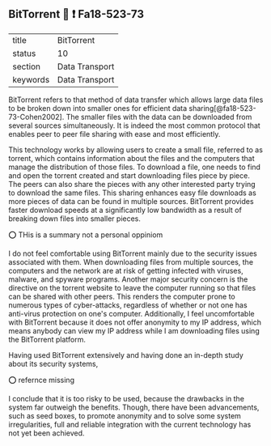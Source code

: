 ## BitTorrent :wave:  :exclamation: Fa18-523-73


|          |                |
| -------- | -------------- |
| title    | BitTorrent     | 
| status   | 10             |
| section  | Data Transport |
| keywords | Data Transport |



BitTorrent refers to that method of data transfer which allows large
data files to be broken down into smaller ones for efficient data
sharing[@fa18-523-73-Cohen2002]. The smaller files with the data can be
downloaded from several sources simultaneously. It is indeed the most
common protocol that enables peer to peer file sharing with ease and
most efficiently.

This technology works by allowing users to create a small file,
referred to as torrent, which contains information about the files
and the computers that manage the distribution of those files. To
download a file, one needs to find and open the torrent created and
start downloading files piece by piece. The peers can also share the
pieces with any other interested party trying to download the same
files. This sharing enhances easy file downloads as more pieces of
data can be found in multiple sources. BitTorrent provides faster
download speeds at a significantly low bandwidth as a result of
breaking down files into smaller pieces.

:o: THis is a summary not a personal oppiniom

I do not feel comfortable using BitTorrent mainly due to the security
issues associated with them. When downloading files from multiple
sources, the computers and the network are at risk of getting infected
with viruses, malware, and spyware programs. Another major security
concern is the directive on the torrent website to leave the computer
running so that files can be shared with other peers. This renders the
computer prone to numerous types of cyber-attacks, regardless of
whether or not one has anti-virus protection on one's computer.
Additionally, I feel uncomfortable with BitTorrent because it does not
offer anonymity to my IP address, which means anybody can view my IP
address while I am downloading files using the BitTorrent platform.

Having used BitTorrent extensively and having done an in-depth study
about its security systems, 

:o: refernce missing 

I conclude that it is too risky to be
used, because the drawbacks in the system far outweigh the benefits.
Though, there have been advancements, such as seed boxes, to promote
anonymity and to solve some system irregularities, full and reliable
integration with the current technology has not yet been achieved.

